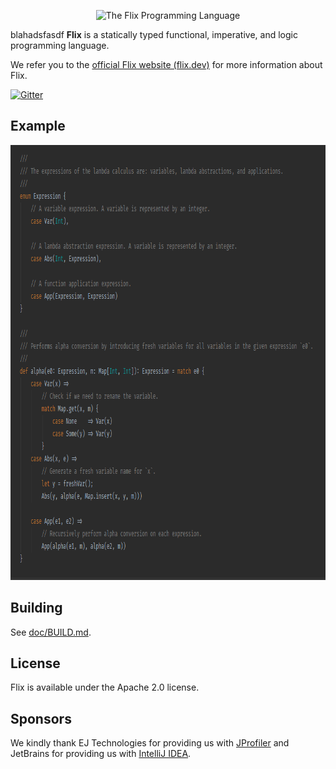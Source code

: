 <p align="center" >
    <img src="https://raw.githubusercontent.com/flix/flix/master/doc/logo.png" height="91px" 
    alt="The Flix Programming Language" 
    title="The Flix Programming Language">
</p>

blahadsfasdf
**Flix** is a statically typed functional, imperative, and logic programming language.

We refer you to the [official Flix website (flix.dev)](https://flix.dev/) for more information about Flix. 

[![Gitter](https://badges.gitter.im/gitterHQ/gitter.svg)](https://gitter.im/flix/Lobby)

## Example
<p align="center" >
    <img src="https://raw.githubusercontent.com/flix/flix/master/doc/example.png" height="696px" 
    alt="Example Flix Program" 
    title="Example Flix Program">
</p>

## Building

See [doc/BUILD.md](doc/BUILD.md).

## License

Flix is available under the Apache 2.0 license.

## Sponsors

We kindly thank EJ Technologies for providing us with 
[JProfiler](http://www.ej-technologies.com/products/jprofiler/overview.html)
and JetBrains for providing us with 
[IntelliJ IDEA](https://www.jetbrains.com/idea/).
